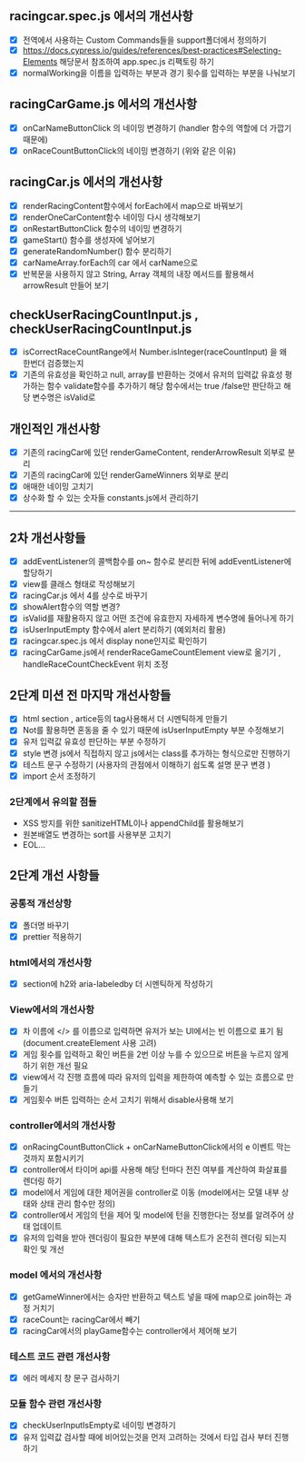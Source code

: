 ## racingcar.spec.js 에서의 개선사항

- [x] 전역에서 사용하는 Custom Commands들을 support폴더에서 정의하기
- [x] https://docs.cypress.io/guides/references/best-practices#Selecting-Elements 해당문서 참조하여 app.spec.js 리팩토링 하기
- [x] normalWorking을 이름을 입력하는 부분과 경기 횟수를 입력하는 부분을 나눠보기

## racingCarGame.js 에서의 개선사항

- [x] onCarNameButtonClick 의 네이밍 변경하기 (handler 함수의 역할에 더 가깝기 때문에)
- [x] onRaceCountButtonClick의 네이밍 변경하기 (위와 같은 이유)

## racingCar.js 에서의 개선사항

- [x] renderRacingContent함수에서 forEach에서 map으로 바꿔보기
- [x] renderOneCarContent함수 네이밍 다시 생각해보기
- [x] onRestartButtonClick 함수의 네이밍 변경하기
- [x] gameStart() 함수를 생성자에 넣어보기
- [x] generateRandomNumber() 함수 분리하기
- [x] carNameArray.forEach의 car 에서 carName으로
- [x] 반복문을 사용하지 않고 String, Array 객체의 내장 메서드를 활용해서 arrowResult 만들어 보기

## checkUserRacingCountInput.js , checkUserRacingCountInput.js

- [x] isCorrectRaceCountRange에서 Number.isInteger(raceCountInput) 을 왜 한번더 검증했는지
- [x] 기존의 유효성을 확인하고 null, array를 반환하는 것에서 유저의 입력값 유효성 평가하는 함수 validate함수를 추가하기 해당 함수에서는 true /false만 판단하고 해당 변수명은 isValid로

## 개인적인 개선사항

- [x] 기존의 racingCar에 있던 renderGameContent, renderArrowResult 외부로 분리
- [x] 기존의 racingCar에 있던 renderGameWinners 외부로 분리
- [x] 애매한 네이밍 고치기
- [x] 상수화 할 수 있는 숫자들 constants.js에서 관리하기

<hr>

## 2차 개선사항들

- [x] addEventListener의 콜백함수를 on~ 함수로 분리한 뒤에 addEventListener에 할당하기
- [x] view를 클래스 형태로 작성해보기
- [x] racingCar.js 에서 4를 상수로 바꾸기
- [x] showAlert함수의 역할 변경?
- [x] isValid를 재활용하지 않고 어떤 조건에 유효한지 자세하게 변수명에 들어나게 하기
- [x] isUserInputEmpty 함수에서 alert 분리하기 (예외처리 활용)
- [x] racingcar.spec.js 에서 display none인지로 확인하기
- [x] racingCarGame.js에서 renderRaceGameCountElement view로 옮기기 , handleRaceCountCheckEvent 위치 조정

## 2단계 미션 전 마지막 개선사항들

- [x] html section , artice등의 tag사용해서 더 시멘틱하게 만들기
- [x] Not를 활용하면 혼동을 줄 수 있기 때문에 isUserInputEmpty 부분 수정해보기
- [x] 유저 입력값 유효성 판단하는 부분 수정하기
- [x] style 변경 js에서 직접하지 않고 js에서는 class를 추가하는 형식으로만 진행하기
- [x] 테스트 문구 수정하기 (사용자의 관점에서 이해하기 쉽도록 설명 문구 변경 )
- [x] import 순서 조정하기

### 2단계에서 유의할 점들

- XSS 방지를 위한 sanitizeHTML이나 appendChild를 활용해보기
- 원본배열도 변경하는 sort를 사용부분 고치기
- EOL...

## 2단계 개선 사항들

### 공통적 개선상항

- [x] 폴더명 바꾸기
- [x] prettier 적용하기

### html에서의 개선사항

- [x] section에 h2와 aria-labeledby 더 시멘틱하게 작성하기

### View에서의 개선사항

- [x] 차 이름에 </> 를 이름으로 입력하면 유저가 보는 UI에서는 빈 이름으로 표기 됨(document.createElement 사용 고려)
- [x] 게임 횟수를 입력하고 확인 버튼을 2번 이상 누를 수 있으므로 버튼을 누르지 않게 하기 위한 개선 필요
- [x] view에서 각 진행 흐름에 따라 유저의 입력을 제한하여 예측할 수 있는 흐름으로 만들기
- [x] 게임횟수 버튼 입력하는 순서 고치기 위해서 disable사용해 보기

### controller에서의 개선사항

- [x] onRacingCountButtonClick + onCarNameButtonClick에서의 e 이벤트 막는 것까지 포함시키기
- [x] controller에서 타이머 api를 사용해 해당 턴마다 전진 여부를 계산하여 화살표를 렌더링 하기
- [x] model에서 게임에 대한 제어권을 controller로 이동 (model에서는 모델 내부 상태와 상태 관리 함수만 정의)
- [x] controller에서 게임의 턴을 제어 및 model에 턴을 진행한다는 정보를 알려주어 상태 업데이트
- [x] 유저의 입력을 받아 렌더링이 필요한 부분에 대해 텍스트가 온전히 렌더링 되는지 확인 및 개선

### model 에서의 개선사항

- [x] getGameWinner에서는 승자만 반환하고 텍스트 넣을 때에 map으로 join하는 과정 거치기
- [x] raceCount는 racingCar에서 빼기
- [x] racingCar에서의 playGame함수는 controller에서 제어해 보기

### 테스트 코드 관련 개선사항

- [x] 에러 메세지 창 문구 검사하기

### 모듈 함수 관련 개선사항

- [x] checkUserInputIsEmpty로 네이밍 변경하기
- [x] 유저 입력값 검사할 때에 비어있는것을 먼저 고려하는 것에서 타입 검사 부터 진행하기
